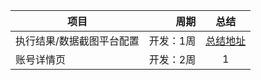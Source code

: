 |项目 |周期 |总结 |
|----|-----:|:----:|
|执行结果/数据截图平台配置 | 开发：1周   | [总结地址](https://github.com/jim422/aboutMe/blob/master/public/platform_config/%E6%9C%AC%E6%AC%A1%E9%A1%B9%E7%9B%AE%E6%80%BB%E7%BB%93.md)
|账号详情页| 开发：2周|1
